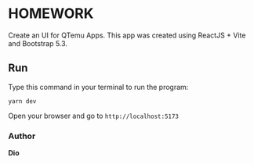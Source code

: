 # HOMEWORK

Create an UI for QTemu Apps. This app was created using ReactJS + Vite and Bootstrap 5.3.

## Run

Type this command in your terminal to run the program:

```
yarn dev
```

Open your browser and go to `http://localhost:5173`

### Author

**Dio**
